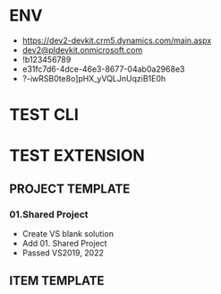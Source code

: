 # ENV
* https://dev2-devkit.crm5.dynamics.com/main.aspx
* dev2@pldevkit.onmicrosoft.com
* !b123456789
* e31fc7d6-4dce-46e3-8677-04ab0a2968e3
* ?-iwRSB0te8o]pHX_yVQLJnUqziB1E0h

# TEST CLI

# TEST EXTENSION
## PROJECT TEMPLATE
### 01.Shared Project
* Create VS blank solution
* Add 01. Shared Project
* Passed VS2019, 2022

## ITEM TEMPLATE
